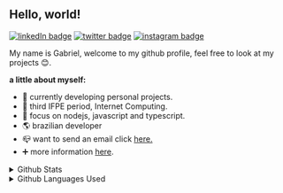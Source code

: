 ## Hello, world!

[![linkedIn badge](https://img.shields.io/badge/gabriel4g-blue?style=flat-square&logo=linkedin)](https://www.linkedin.com/in/gabriel4g/)
[![twitter badge](https://img.shields.io/badge/gabol4g-blue?style=flat-square&logo=twitter)](https://twitter.com/gabol4g)
[![instagram badge](https://img.shields.io/badge/gabol.sk8-blue?style=flat-square&logo=instagram)](https://www.instagram.com/gabol.sk8/)

My name is Gabriel, welcome to my github profile, feel free to look at my projects :blush:.

**a little about myself:**
 - :running: currently developing personal projects.
 - :school: third IFPE period, Internet Computing.
 - :notebook: focus on nodejs, javascript and typescript.
 - :earth_americas: brazilian developer
 - :mailbox_closed: want to send an email click [here.](mailto:grupo.mariz@outlook.com)
 - :heavy_plus_sign: more information [here](https://gabriel4g.herokuapp.com/).

<details>
    <summary>Github Stats</summary>
    <img width="320px" src="https://github-readme-stats.vercel.app/api?username=gabriel4g&theme=" alt="">
</details>

<details>
    <summary>Github Languages Used</summary>
    <img width="320px" 
    src="https://github-readme-stats.vercel.app/api/top-langs/?username=gabriel4g&hide=html&layout=compact&theme=" alt="">

</details>
